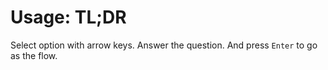 # Usage: TL;DR

Select option with arrow keys. Answer the question. And press `Enter` to go as the flow.
